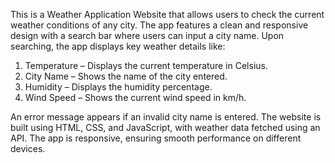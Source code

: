 This is a Weather Application Website that allows users to check the current weather conditions of any city. The app features a clean and responsive design with a search bar where users can input a city name. Upon searching, the app displays key weather details like:

1. Temperature – Displays the current temperature in Celsius.
2. City Name – Shows the name of the city entered.
3. Humidity – Displays the humidity percentage.
4. Wind Speed – Shows the current wind speed in km/h.

An error message appears if an invalid city name is entered. The website is built using HTML, CSS, and JavaScript, with weather data fetched using an API. The app is responsive, ensuring smooth performance on different devices. 
